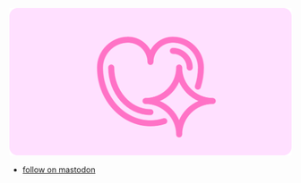 ![girlfriend technology logo](https://github.com/girlfriend-technology/.github/blob/main/profile/cover.png?raw=true)

- [follow on mastodon](https://nyan.lol/@girlfriendtechnology)
